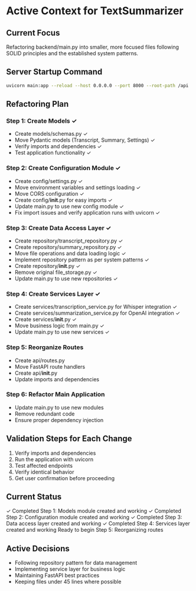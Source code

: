 # Active Context for TextSummarizer

## Current Focus
Refactoring backend/main.py into smaller, more focused files following SOLID principles and the established system patterns.

## Server Startup Command
```bash
uvicorn main:app --reload --host 0.0.0.0 --port 8000 --root-path /api
```

## Refactoring Plan

### Step 1: Create Models ✓
- Create models/schemas.py ✓
- Move Pydantic models (Transcript, Summary, Settings) ✓
- Verify imports and dependencies ✓
- Test application functionality ✓

### Step 2: Create Configuration Module ✓
- Create config/settings.py ✓
- Move environment variables and settings loading ✓
- Move CORS configuration ✓
- Create config/__init__.py for easy imports ✓
- Update main.py to use new config module ✓
- Fix import issues and verify application runs with uvicorn ✓

### Step 3: Create Data Access Layer ✓
- Create repository/transcript_repository.py ✓
- Create repository/summary_repository.py ✓
- Move file operations and data loading logic ✓
- Implement repository pattern as per system patterns ✓
- Create repository/__init__.py ✓
- Remove original file_storage.py ✓
- Update main.py to use new repositories ✓

### Step 4: Create Services Layer ✓
- Create services/transcription_service.py for Whisper integration ✓
- Create services/summarization_service.py for OpenAI integration ✓
- Create services/__init__.py ✓
- Move business logic from main.py ✓
- Update main.py to use new services ✓

### Step 5: Reorganize Routes
- Create api/routes.py
- Move FastAPI route handlers
- Create api/__init__.py
- Update imports and dependencies

### Step 6: Refactor Main Application
- Update main.py to use new modules
- Remove redundant code
- Ensure proper dependency injection

## Validation Steps for Each Change
1. Verify imports and dependencies
2. Run the application with uvicorn
3. Test affected endpoints
4. Verify identical behavior
5. Get user confirmation before proceeding

## Current Status
✓ Completed Step 1: Models module created and working
✓ Completed Step 2: Configuration module created and working
✓ Completed Step 3: Data access layer created and working
✓ Completed Step 4: Services layer created and working
Ready to begin Step 5: Reorganizing routes

## Active Decisions
- Following repository pattern for data management
- Implementing service layer for business logic
- Maintaining FastAPI best practices
- Keeping files under 45 lines where possible